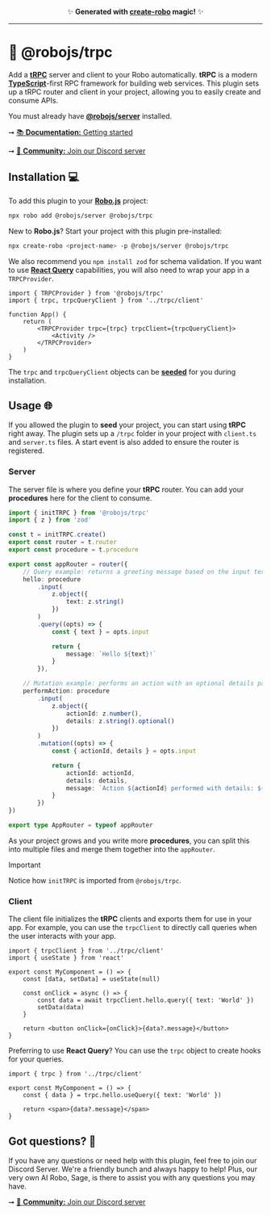 <p align="center">✨ <strong>Generated with <a href="https://roboplay.dev/create-robo">create-robo</a> magic!</strong> ✨</p>

---

# 🚀 @robojs/trpc

Add a **[tRPC](https://trpc.io)** server and client to your Robo automatically. **tRPC** is a modern **[TypeScript](https://robojs.dev/robojs/typescript)**-first RPC framework for building web services. This plugin sets up a tRPC router and client in your project, allowing you to easily create and consume APIs.

You must already have **[@robojs/server](https://robojs.dev/plugins/server)** installed.

➞ [📚 **Documentation:** Getting started](https://docs.roboplay.dev/docs/getting-started)

➞ [🚀 **Community:** Join our Discord server](https://roboplay.dev/discord)

## Installation 💻

To add this plugin to your **[Robo.js](https://robojs.dev/getting-started)** project:

```bash
npx robo add @robojs/server @robojs/trpc
```

New to **Robo.js**? Start your project with this plugin pre-installed:

```bash
npx create-robo <project-name> -p @robojs/server @robojs/trpc
```

We also recommend you `npm install zod` for schema validation. If you want to use **[React Query](https://tanstack.com/query/latest/docs/framework/react/overview)** capabilities, you will also need to wrap your app in a `TRPCProvider`.

```tsx
import { TRPCProvider } from '@robojs/trpc'
import { trpc, trpcQueryClient } from '../trpc/client'

function App() {
	return (
		<TRPCProvider trpc={trpc} trpcClient={trpcQueryClient}>
			<Activity />
		</TRPCProvider>
	)
}
```

The `trpc` and `trpcQueryClient` objects can be **[seeded](https://robojs.dev/plugins/seed)** for you during installation.

## Usage 🌐

If you allowed the plugin to **seed** your project, you can start using **tRPC** right away. The plugin sets up a `/trpc` folder in your project with `client.ts` and `server.ts` files. A start event is also added to ensure the router is registered.

### Server

The server file is where you define your **tRPC** router. You can add your **procedures** here for the client to consume.

```ts
import { initTRPC } from '@robojs/trpc'
import { z } from 'zod'

const t = initTRPC.create()
export const router = t.router
export const procedure = t.procedure

export const appRouter = router({
	// Query example: returns a greeting message based on the input text
	hello: procedure
		.input(
			z.object({
				text: z.string()
			})
		)
		.query((opts) => {
			const { text } = opts.input

			return {
				message: `Hello ${text}!`
			}
		}),

	// Mutation example: performs an action with an optional details parameter
	performAction: procedure
		.input(
			z.object({
				actionId: z.number(),
				details: z.string().optional()
			})
		)
		.mutation((opts) => {
			const { actionId, details } = opts.input

			return {
				actionId: actionId,
				details: details,
				message: `Action ${actionId} performed with details: ${details || 'None'}.`
			}
		})
})

export type AppRouter = typeof appRouter
```

As your project grows and you write more **procedures**, you can split this into multiple files and merge them together into the `appRouter`.

> [!IMPORTANT]
> Notice how `initTRPC` is imported from `@robojs/trpc`.

### Client

The client file initializes the **tRPC** clients and exports them for use in your app. For example, you can use the `trpcClient` to directly call queries when the user interacts with your app.

```tsx
import { trpcClient } from '../trpc/client'
import { useState } from 'react'

export const MyComponent = () => {
	const [data, setData] = useState(null)

	const onClick = async () => {
		const data = await trpcClient.hello.query({ text: 'World' })
		setData(data)
	}

	return <button onClick={onClick}>{data?.message}</button>
}
```

Preferring to use **React Query**? You can use the `trpc` object to create hooks for your queries.

```tsx
import { trpc } from '../trpc/client'

export const MyComponent = () => {
	const { data } = trpc.hello.useQuery({ text: 'World' })

	return <span>{data?.message}</span>
}
```

## Got questions? 🤔

If you have any questions or need help with this plugin, feel free to join our Discord Server. We're a friendly bunch and always happy to help! Plus, our very own AI Robo, Sage, is there to assist you with any questions you may have.

➞ [🚀 **Community:** Join our Discord server](https://roboplay.dev/discord)
